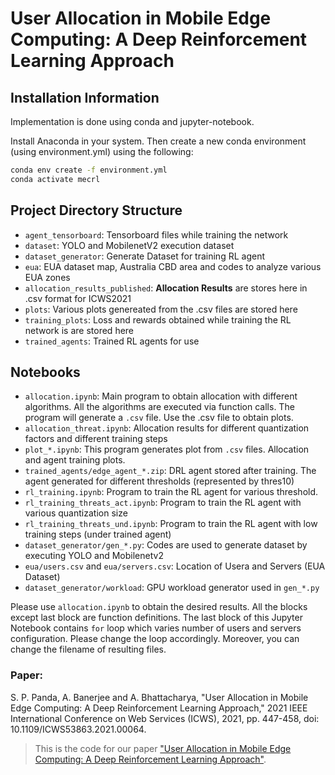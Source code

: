 # User Allocation in Mobile Edge Computing: A Deep Reinforcement Learning Approach

## Installation Information

Implementation is done using conda and jupyter-notebook. 

Install Anaconda in your system. Then create a new conda environment (using environment.yml) using the following:

```bash
conda env create -f environment.yml
conda activate mecrl
```

## Project Directory Structure

- `agent_tensorboard`: Tensorboard files while training the network
- `dataset`: YOLO and MobilenetV2 execution dataset
- `dataset_generator`: Generate Dataset for training RL agent
- `eua`: EUA dataset map, Australia CBD area and codes to analyze various EUA zones
- `allocation_results_published`: **Allocation Results** are stores here in .csv format for ICWS2021
- `plots`: Various plots genereated from the .csv files are stored here
- `training_plots`: Loss and rewards obtained while training the RL network is are stored here
- `trained_agents`: Trained RL agents for use

## Notebooks

- `allocation.ipynb`: Main program to obtain allocation with different algorithms. All the algorithms are executed via function calls. The program will generate a `.csv` file. Use the .csv file to obtain plots.
- `allocation_threat.ipynb`: Allocation results for different quantization factors and different training steps
- `plot_*.ipynb`: This program generates plot from `.csv` files. Allocation and agent training plots.
- `trained_agents/edge_agent_*.zip`: DRL agent stored after training. The agent generated for different thresholds (represented by thres10)
- `rl_training.ipynb`: Program to train the RL agent for various threshold.
- `rl_training_threats_act.ipynb`: Program to train the RL agent with various quantization size
- `rl_training_threats_und.ipynb`: Program to train the RL agent with low training steps (under trained agent)
- `dataset_generator/gen_*.py`: Codes are used to generate dataset by executing YOLO and Mobilenetv2
- `eua/users.csv` and `eua/servers.csv`: Location of Usera and Servers (EUA Dataset)
- `dataset_generator/workload`: GPU workload generator used in `gen_*.py`


Please use `allocation.ipynb` to obtain the desired results. All the blocks except last block are function definitions. The last block of this Jupyter Notebook contains `for` loop which varies number of users and servers configuration. Please change the loop accordingly. Moreover, you can change the filename of resulting files.


### Paper:
S. P. Panda, A. Banerjee and A. Bhattacharya, "User Allocation in Mobile Edge Computing: A Deep Reinforcement Learning Approach," 2021 IEEE International Conference on Web Services (ICWS), 2021, pp. 447-458, doi: 10.1109/ICWS53863.2021.00064.

> This is the code for our paper ["User Allocation in Mobile Edge Computing: A Deep Reinforcement Learning Approach"](https://ieeexplore.ieee.org/document/9590334).
